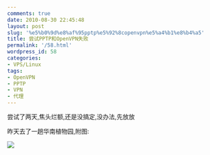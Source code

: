 ```yaml
---
comments: true
date: 2010-08-30 22:45:48
layout: post
slug: '%e5%b0%9d%e8%af%95pptp%e5%92%8copenvpn%e5%a4%b1%e8%b4%a5'
title: 尝试PPTP和OpenVPN失败
permalink: '/58.html'
wordpress_id: 58
categories:
- VPS/Linux
tags:
- OpenVPN
- PPTP
- VPN
- 代理
---
```


尝试了两天,焦头烂额,还是没搞定,没办法,先放放

昨天去了一趟华南植物园,附图:

<img src="{{urls.media}}/uploads/2010/08/DSCF0189-1024x768.jpg"></img>
